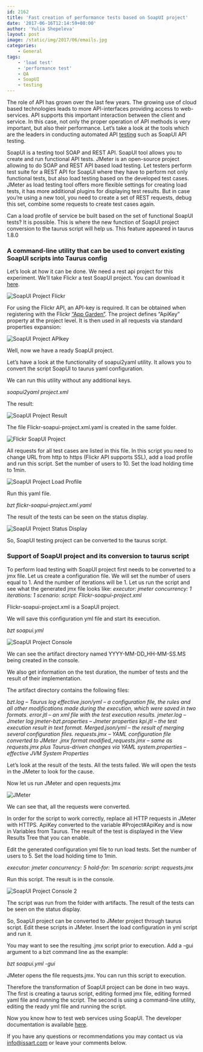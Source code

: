 ```yaml
---
id: 2162
title: 'Fast creation of performance tests based on SoapUI project'
date: '2017-06-16T12:14:59+08:00'
author: 'Yulia Shepeleva'
layout: post
image: /static/img/2017/06/emails.jpg
categories:
    - General
tags:
    - 'load test'
    - 'performance test'
    - QA
    - SoapUI
    - testing
---
```


The role of API has grown over the last few years. The growing use of cloud based technologies leads to more API-interfaces providing access to web-services. API supports this important interaction between the client and service. In this case, not only the proper operation of API methods is very important, but also their performance. Let’s take a look at the tools which are the leaders in conducting automated API [testing](https://www.issart.com/en/services/details/service/testing) such as SoapUI API testing.

SoapUI is a testing tool SOAP and REST API. SoapUI tool allows you to create and run functional API tests. JMeter is an open-source project allowing to do SOAP and REST API based load testing. Let testers perform test suite for a REST API for SoapUI where they have to perform not only functional tests, but also load testing based on the developed test cases. JMeter as load testing tool offers more flexible settings for creating load tests, it has more additional plugins for displaying test results. But in case you’re using a new tool, you need to create a set of REST requests, debug this set, combine some requests to create test cases again.

Can a load profile of service be built based on the set of functional SoapUI tests? It is possible. This is where the new function of SoapUI project conversion to the taurus script will help us. This feature appeared in taurus 1.8.0

### A command-line utility that can be used to convert existing SoapUI scripts into Taurus config

Let’s look at how it can be done. We need a rest api project for this experiment. We’ll take Flickr a test SoapUI project. You can download it [here](https://www.soapui.org/tutorials/flickr.html).

![SoapUI Project Flickr](https://www.issart.com/blog/wp-content/uploads/2017/06/flickr.png)

For using the Flickr API, an API-key is required. It can be obtained when registering with the Flickr [“App Garden”](http://www.flickr.com/services/apps/create/apply). The project defines “ApiKey” property at the project level. It is then used in all requests via standard properties expansion:

![SoapUI Project APIkey](https://www.issart.com/blog/wp-content/uploads/2017/06/api-key.png)

Well, now we have a ready SoapUI project.

Let’s have a look at the functionality of soapui2yaml utility. It allows you to convert the script SoapUI to taurus yaml configuration.

We can run this utility without any additional keys.

*soapui2yaml project.xml*

The result:

![SoapUI Project Result](https://www.issart.com/blog/wp-content/uploads/2017/06/utilty.png)

The file Flickr-soapui-project.xml.yaml is created in the same folder.

![Flickr SoapUI Project](https://www.issart.com/blog/wp-content/uploads/2017/06/yaml.png)

All requests for all test cases are listed in this file. In this script you need to change URL from http to https (Flickr API supports SSL), add a load profile and run this script. Set the number of users to 10. Set the load holding time to 1min.

![SoapUI Project Load Profile](https://www.issart.com/blog/wp-content/uploads/2017/06/load_profile.png)

Run this yaml file.

*bzt flickr-soapui-project.xml.yaml*

The result of the tests can be seen on the status display.

![SoapUI Project Status Display](https://www.issart.com/blog/wp-content/uploads/2017/06/status.png)

So, SoapUI testing project can be converted to the taurus script.

### Support of SoapUI project and its conversion to taurus script

To perform load testing with SoapUI project first needs to be converted to a jmx file. Let us create a configuration file. We will set the number of users equal to 1. And the number of iterations will be 1. Let us run the script and see what the generated jmx file looks like:
*executor: jmeter
concurrency: 1
iterations: 1
scenario:
script: Flickr-soapui-project.xml*

Flickr-soapui-project.xml is a SoapUI project.

We will save this configuration yml file and start its execution.

*bzt soapui.yml*

![SoapUI Project Console](https://www.issart.com/blog/wp-content/uploads/2017/06/console.png)

We can see the artifact directory named YYYY-MM-DD\_HH-MM-SS.MS being created in the console.

We also get information on the test duration, the number of tests and the result of their implementation.

The artifact directory contains the following files:

*bzt.log – Taurus log
effective.json/yml – a configuration file, the rules and all other modifications made during the execution, which were saved in two formats.
error.jtl – an xml file with the test execution results.
jmeter.log – Jmeter log
jmeter-bzt.properties – Jmeter properties
kpi.jtl – the test execution result in text format.
Merged.json/yml – the result of merging several configuration files.
requests.jmx – YAML configuration file converted to JMeter .jmx format
modified\_requests.jmx – same as requests.jmx plus Taurus-driven changes via YAML
system.properties – effective JVM System Properties*

Let’s look at the result of the tests. All the tests failed. We will open the tests in the JMeter to look for the cause.

Now let us run JMeter and open requests.jmx

![JMeter](https://www.issart.com/blog/wp-content/uploads/2017/06/jmeter.png)

We can see that, all the requests were converted.

In order for the script to work correctly, replace all HTTP requests in JMeter with HTTPS. ApiKey converted to the variable #Project#ApiKey and is now in Variables from Taurus. The result of the test is displayed in the View Results Tree that you can enable.

Edit the generated configuration yml file to run load tests. Set the number of users to 5. Set the load holding time to 1min.

*executor: jmeter
concurrency: 5
hold-for: 1m
scenario:
script: requests.jmx*

Run this script. The result is in the console.

![SoapUI Project Console 2](https://www.issart.com/blog/wp-content/uploads/2017/06/console3.png)

The script was run from the folder with artifacts. The result of the tests can be seen on the status display.

So, SoapUI project can be converted to JMeter project through taurus script. Edit these scripts in JMeter. Insert the load configuration in yml script and run it.

You may want to see the resulting .jmx script prior to execution. Add a -gui argument to a bzt command line as the example:

*bzt soapui.yml -gui*

JMeter opens the file requests.jmx. You can run this script to execution.

Therefore the transformation of SoapUI project can be done in two ways. The first is creating a taurus script, editing formed jmx file, editing formed yaml file and running the script. The second is using a command-line utility, editing the ready yml file and running the script.

Now you know how to test web services using SoapUI. The developer documentation is available [here](http://gettaurus.org/docs/SoapUI/).

If you have any questions or recommendations you may contact us via info@issart.com or leave your comments below.